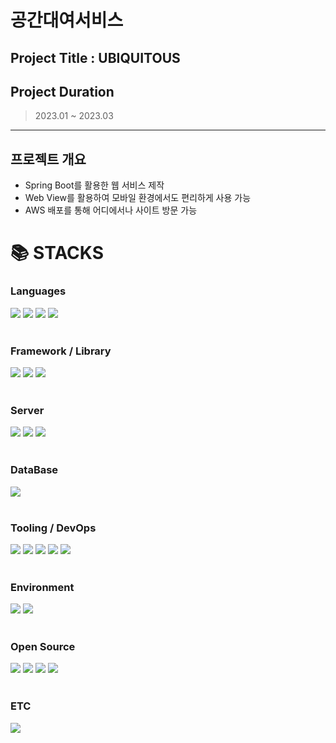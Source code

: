 # 공간대여서비스

## Project Title : UBIQUITOUS

## Project Duration

> 2023.01 ~ 2023.03

---

## 프로젝트 개요

- Spring Boot를 활용한 웹 서비스 제작
- Web View를 활용하여 모바일 환경에서도 편리하게 사용 가능
- AWS 배포를 통해 어디에서나 사이트 방문 가능

<h1>📚 STACKS</h1>

<div>
    <h3>Languages</h3>
    <img src="https://img.shields.io/badge/html5-E34F26?style=for-the-badge&logo=html5&logoColor=white"> 
    <img src="https://img.shields.io/badge/css-1572B6?style=for-the-badge&logo=css3&logoColor=white"> 
    <img src="https://img.shields.io/badge/javascript-F7DF1E?style=for-the-badge&logo=javascript&logoColor=black"> 
    <img src="https://img.shields.io/badge/java-007396?style=for-the-badge&logo=java&logoColor=white"> 
</div>
<br>
<div>
    <h3>Framework / Library</h3>
    <img src="https://img.shields.io/badge/springboot-6DB33F?style=for-the-badge&logo=springboot&logoColor=white">
    <img src="https://img.shields.io/badge/vue.js-4FC08D?style=for-the-badge&logo=vue.js&logoColor=white"> 
    <img src="https://img.shields.io/badge/jsp-007396?style=for-the-badge&logo=java&logoColor=white">
</div>
<br>
<div>
    <h3>Server</h3> 
    <img src="https://img.shields.io/badge/amazonaws-232F3E?style=for-the-badge&logo=amazonaws&logoColor=white">
    <img src="https://img.shields.io/badge/apache-D22128?style=for-the-badge&logo=apache&logoColor=white">
    <img src="https://img.shields.io/badge/tomcat-F8DC75?style=for-the-badge&logo=apache&logoColor=black"> 
</div>
<br>
<div>
    <h3>DataBase</h3>
    <img src="https://img.shields.io/badge/oracle-F80000?style=for-the-badge&logo=oracle&logoColor=white">
</div>
<br>
<div>
    <h3>Tooling / DevOps</h3>
    <img src="https://img.shields.io/badge/github-181717?style=for-the-badge&logo=github&logoColor=white">
    <img src="https://img.shields.io/badge/git-F05032?style=for-the-badge&logo=git&logoColor=white">
    <img src="https://img.shields.io/badge/filezilla-BF0000?style=for-the-badge&logo=filezilla&logoColor=white">
    <img src="https://img.shields.io/badge/dbeaver-005C9D?style=for-the-badge&logo=dbeaver&logoColor=white">
    <img src="https://img.shields.io/badge/kakaoo oven-FFCD00?style=for-the-badge&logo=kakao&logoColor=black">
</div>
<br>
<div>
    <h3>Environment</h3>
    <img src="https://img.shields.io/badge/windows10-0078D6?style=for-the-badge&logo=windows&logoColor=white">
    <img src="https://img.shields.io/badge/ubuntu-E95420?style=for-the-badge&logo=ubuntu&logoColor=white">
</div>
<br>
<div>
    <h3>Open Source</h3>
    <img src="https://img.shields.io/badge/bootstrap-7952B3?style=for-the-badge&logo=bootstrap&logoColor=white">
    <img src="https://img.shields.io/badge/kakaomap-FBE00A?style=for-the-badge&logo=kakao&logoColor=black">
    <img src="https://img.shields.io/badge/kakaologin-FFCD00?style=for-the-badge&logo=kakao&logoColor=black">
    <img src="https://img.shields.io/badge/axios-5A3EED?style=for-the-badge&logo=axios&logoColor=white">
</div>
<br>
<div>
  <h3>ETC</h3>
</div>

<img src="https://img.shields.io/badge/notion-000000?style=for-the-badge&logo=notion&logoColor=white">
